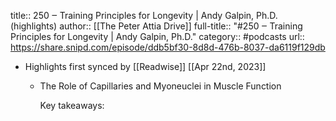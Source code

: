 title:: 250 ‒ Training Principles for Longevity | Andy Galpin, Ph.D. (highlights)
author:: [[The Peter Attia Drive]]
full-title:: "\#250 ‒ Training Principles for Longevity | Andy Galpin, Ph.D."
category:: #podcasts
url:: https://share.snipd.com/episode/ddb5bf30-8d8d-476b-8037-da6119f129db

- Highlights first synced by [[Readwise]] [[Apr 22nd, 2023]]
	- The Role of Capillaries and Myoneuclei in Muscle Function
	  
	  Key takeaways: